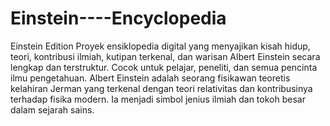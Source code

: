 # Einstein----Encyclopedia
Einstein Edition Proyek ensiklopedia digital yang menyajikan kisah hidup, teori, kontribusi ilmiah, kutipan terkenal, dan warisan Albert Einstein secara lengkap dan terstruktur. Cocok untuk pelajar, peneliti, dan semua pencinta ilmu pengetahuan. 
Albert Einstein adalah seorang fisikawan teoretis kelahiran Jerman yang terkenal dengan teori relativitas dan kontribusinya terhadap fisika modern. Ia menjadi simbol jenius ilmiah dan tokoh besar dalam sejarah sains.
